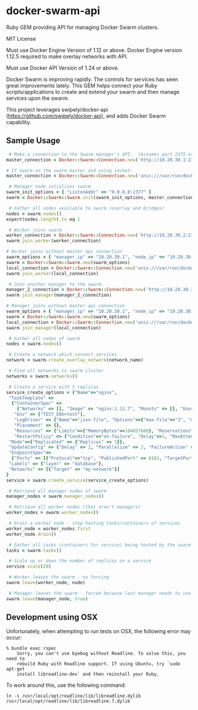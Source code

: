 # docker-swarm-api

Ruby GEM providing API for managing Docker Swarm clusters.

MIT License

Must use Docker Engine Version of 1.12 or above.  Docker Engine version 1.12.5 required to make overlay networks with API.

Must use Docker API Version of 1.24 or above.


Docker Swarm is improving rapidly.  The controls for services has seen great improvements lately.  This GEM helps connect your Ruby scripts/applications to create and extend your swarm and then manage services upon the swarm.

This project leverages swipely/docker-api (https://github.com/swipely/docker-api), and adds Docker Swarm capability.

Sample Usage
------------
```ruby
 # Make a connection to the Swarm manager's API.  (Assumes port 2375 exposed for API)
master_connection = Docker::Swarm::Connection.new('http://10.20.30.1:2375')

# If swarm on the swarm master and using socket:
master_connection = Docker::Swarm::Connection.new('unix:///var/run/docker.sock')

 # Manager node intializes swarm
swarm_init_options = { "ListenAddr" => "0.0.0.0:2377" }
swarm = Docker::Swarm::Swarm.init(swarm_init_options, master_connection)

 # Gather all nodes available to swarm (overlay and bridges)
nodes = swarm.nodes()
expect(nodes.length).to eq 1

 # Worker joins swarm
worker_connection = Docker::Swarm::Connection.new('http://10.20.30.2:2375')
swarm.join_worker(worker_connection)

# Worker joins without master api connection
swarm_options = { "manager_ip" => "10.20.30.1", "node_ip" => "10.20.30.2", "JoinTokens" => {"Worker" => "FooBar" }}
swarm = Docker::Swarm::Swarm.new(swarm_options)
local_connection = Docker::Swarm::Connection.new('unix:///var/run/docker.sock')
swarm.join_worker(local_connection)

 # Join another manager to the swarm
manager_2_connection = Docker::Swarm::Connection.new('http://10.20.30.3:2375')
swarm.join_manager(manager_2_connection)

# Manager joins without master api connection
swarm_options = { "manager_ip" => "10.20.30.1", "node_ip" => "10.20.30.2", "JoinTokens" => {"Master" => "FooBar" }}
swarm = Docker::Swarm::Swarm.new(swarm_options)
local_connection = Docker::Swarm::Connection.new('unix:///var/run/docker.sock')
swarm.join_manager(local_connection)

 # Gather all nodes of swarm
nodes = swarm.nodes()

 # Create a network which connect services
network = swarm.create_overlay_network(network_name)

 # Find all networks in swarm cluster
networks = swarm.networks()

 # Create a service with 5 replicas
service_create_options = {"Name"=>"nginx",
 "TaskTemplate" =>
  {"ContainerSpec" =>
    {"Networks" => [], "Image" => "nginx:1.11.7", "Mounts" => [], "User" => "root"},
   "Env" => ["TEST_ENV=test"],
   "LogDriver" => {"Name"=>"json-file", "Options"=>{"max-file"=>"3", "max-size"=>"10M"}},
   "Placement" => {},
   "Resources" => {"Limits"=>{"MemoryBytes"=>104857600}, "Reservations"=>{}},
   "RestartPolicy" => {"Condition"=>"on-failure", "Delay"=>1, "MaxAttempts"=>3}},
 "Mode"=>{"Replicated" => {"Replicas" => 5}},
 "UpdateConfig" => {"Delay" => 2, "Parallelism" => 2, "FailureAction" => "pause"},
 "EndpointSpec"=>
  {"Ports" => [{"Protocol"=>"tcp", "PublishedPort" => 8181, "TargetPort" => 80}]},
 "Labels" => {"layer" => "database"},
 "Networks" => [{"Target" => "my-network"}]
}
service = swarm.create_service(service_create_options)

 # Retrieve all manager nodes of swarm
manager_nodes = swarm.manager_nodes()

 # Retrieve all worker nodes (that aren't managers)
worker_nodes = swarm.worker_nodes()

 # Drain a worker node - stop hosting tasks/containers of services
worker_node = worker_nodes.first
worker_node.drain()

 # Gather all tasks (containers for service) being hosted by the swarm cluster
tasks = swarm.tasks()

 # Scale up or down the number of replicas on a service
service.scale(20)

 # Worker leaves the swarm - no forcing
swarm.leave(worker_node, node)

 # Manager leaves the swarm - forced because last manager needs to use 'force' to leave the issue.
swarm.leave(manager_node, true)

```

Development using OSX
---------------------

Unfortunately, when attempting to run tests on OSX, the following error may occur:

```
% bundle exec rspec
    Sorry, you can't use byebug without Readline. To solve this, you need to
    rebuild Ruby with Readline support. If using Ubuntu, try `sudo apt-get
    install libreadline-dev` and then reinstall your Ruby.
```

To work around this, use the following command:

```
ln -s /usr/local/opt/readline/lib/libreadline.dylib /usr/local/opt/readline/lib/libreadline.7.dylib
```
